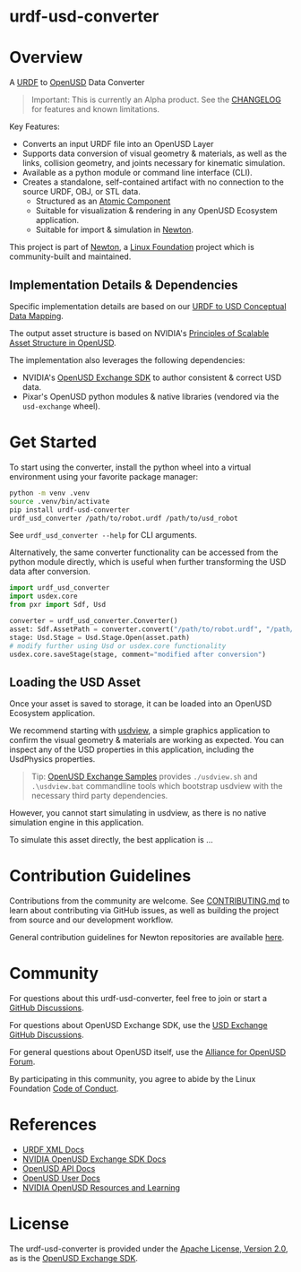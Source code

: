# urdf-usd-converter

# Overview

A [URDF](https://wiki.ros.org/urdf/XML) to [OpenUSD](https://openusd.org) Data Converter

> Important: This is currently an Alpha product. See the [CHANGELOG](./CHANGELOG.md) for features and known limitations.

Key Features:
- Converts an input URDF file into an OpenUSD Layer
- Supports data conversion of visual geometry & materials, as well as the links, collision geometry, and joints necessary for kinematic simulation.
- Available as a python module or command line interface (CLI).
- Creates a standalone, self-contained artifact with no connection to the source URDF, OBJ, or STL data.
  - Structured as an [Atomic Component](https://docs.omniverse.nvidia.com/usd/latest/learn-openusd/independent/asset-structure-principles.html#atomic-model-structure-flowerpot)
  - Suitable for visualization & rendering in any OpenUSD Ecosystem application.
  - Suitable for import & simulation in [Newton](https://github.com/newton-physics/newton).

This project is part of [Newton](https://github.com/newton-physics), a [Linux Foundation](https://www.linuxfoundation.org) project which is community-built and maintained.

## Implementation Details & Dependencies

Specific implementation details are based on our [URDF to USD Conceptual Data Mapping](./docs/concept_mapping.md).

The output asset structure is based on NVIDIA's [Principles of Scalable Asset Structure in OpenUSD](https://docs.omniverse.nvidia.com/usd/latest/learn-openusd/independent/asset-structure-principles.html).

The implementation also leverages the following dependencies:
- NVIDIA's [OpenUSD Exchange SDK](https://docs.omniverse.nvidia.com/usd/code-docs/usd-exchange-sdk/latest/index.html) to author consistent & correct USD data.
- Pixar's OpenUSD python modules & native libraries (vendored via the `usd-exchange` wheel).

# Get Started

To start using the converter, install the python wheel into a virtual environment using your favorite package manager:

```bash
python -m venv .venv
source .venv/bin/activate
pip install urdf-usd-converter
urdf_usd_converter /path/to/robot.urdf /path/to/usd_robot
```

See `urdf_usd_converter --help` for CLI arguments.

Alternatively, the same converter functionality can be accessed from the python module directly, which is useful when further transforming the USD data after conversion.

```python
import urdf_usd_converter
import usdex.core
from pxr import Sdf, Usd

converter = urdf_usd_converter.Converter()
asset: Sdf.AssetPath = converter.convert("/path/to/robot.urdf", "/path/to/usd_robot")
stage: Usd.Stage = Usd.Stage.Open(asset.path)
# modify further using Usd or usdex.core functionality
usdex.core.saveStage(stage, comment="modified after conversion")
```

## Loading the USD Asset

Once your asset is saved to storage, it can be loaded into an OpenUSD Ecosystem application.

We recommend starting with [usdview](https://docs.omniverse.nvidia.com/usd/latest/usdview/index.html), a simple graphics application to confirm the visual geometry & materials are working as expected. You can inspect any of the USD properties in this application, including the UsdPhysics properties.

> Tip: [OpenUSD Exchange Samples](https://github.com/NVIDIA-Omniverse/usd-exchange-samples) provides `./usdview.sh` and `.\usdview.bat` commandline tools which bootstrap usdview with the necessary third party dependencies.

However, you cannot start simulating in usdview, as there is no native simulation engine in this application.

To simulate this asset directly, the best application is ...

# Contribution Guidelines

Contributions from the community are welcome. See [CONTRIBUTING.md](./CONTRIBUTING.md) to learn about contributing via GitHub issues, as well as building the project from source and our development workflow.

General contribution guidelines for Newton repositories are available [here](https://github.com/newton-physics/newton-governance/blob/main/CONTRIBUTING.md).

# Community

For questions about this urdf-usd-converter, feel free to join or start a [GitHub Discussions](https://github.com/newton-physics/urdf-usd-converter/discussions).

For questions about OpenUSD Exchange SDK, use the [USD Exchange GitHub Discussions](https://github.com/NVIDIA-Omniverse/usd-exchange/discussions).

For general questions about OpenUSD itself, use the [Alliance for OpenUSD Forum](https://forum.aousd.org).

By participating in this community, you agree to abide by the Linux Foundation [Code of Conduct](https://lfprojects.org/policies/code-of-conduct/).

# References

- [URDF XML Docs](https://wiki.ros.org/urdf/XML)
- [NVIDIA OpenUSD Exchange SDK Docs](https://docs.omniverse.nvidia.com/usd/code-docs/usd-exchange-sdk)
- [OpenUSD API Docs](https://openusd.org/release/api/index.html)
- [OpenUSD User Docs](https://openusd.org/release/index.html)
- [NVIDIA OpenUSD Resources and Learning](https://developer.nvidia.com/usd)

# License

The urdf-usd-converter is provided under the [Apache License, Version 2.0](https://www.apache.org/licenses/LICENSE-2.0), as is the [OpenUSD Exchange SDK](https://docs.omniverse.nvidia.com/usd/code-docs/usd-exchange-sdk/latest/docs/licenses.html).
